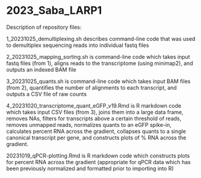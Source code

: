 # 2023_Saba_LARP1

Description of repository files:

1_20231025_demultiplexing.sh describes command-line code that was used to demultiplex sequencing reads into individual fastq files

2_20231025_mapping_sorting.sh is command-line code which takes input fastq files (from 1), aligns reads to the transcriptome (using minimap2), and outputs an indexed BAM file

3_20231025_quants.sh is command-line code which takes input BAM files (from 2), quantifies the number of alignments to each transcript, and outputs a CSV file of raw counts

4_20231020_transcriptome_quant_eGFP_v19.Rmd is R markdown code which takes input CSV files (from 3), joins them into a large data frame, removes NAs, filters for transcripts above a certain threshold of reads, removes unmapped reads, normalizes quants to an eGFP spike-in, calculates percent RNA across the gradient, collapses quants to a single canonical transcript per gene, and constructs plots of % RNA across the gradient.

20231019_qPCR-plotting.Rmd is R markdown code which constructs plots for percent RNA across the gradient (appropriate for qPCR data which has been previously normalized and formatted prior to importing into R)
